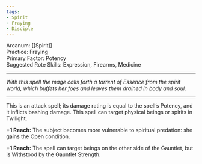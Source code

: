 ```yaml
---
tags:
- Spirit
- Fraying
- Disciple
---
```


Arcanum: [[Spirit]]\
Practice: Fraying\
Primary Factor: Potency\
Suggested Rote Skills: Expression, Firearms, Medicine

---

_With this spell the mage calls forth a torrent of Essence from the spirit world, which buffets her foes and leaves them drained in body and soul._

---

This is an attack spell; its damage rating is equal to the spell’s Potency, and it inflicts bashing damage. This spell can target physical beings or spirits in Twilight.

**+1 Reach:** The subject becomes more vulnerable to spiritual predation: she gains the Open condition.

**+1 Reach:** The spell can target beings on the other side of the Gauntlet, but is Withstood by the Gauntlet Strength.